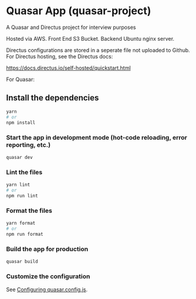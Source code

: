 # Quasar App (quasar-project)

A Quasar and Directus project for interview purposes 

Hosted via AWS. Front End S3 Bucket.  Backend Ubuntu nginx server.

Directus configurations are stored in a seperate file not uploaded to Github. For Directus hosting, see the Directus docs: 

https://docs.directus.io/self-hosted/quickstart.html 

For Quasar: 

## Install the dependencies
```bash
yarn
# or
npm install
```

### Start the app in development mode (hot-code reloading, error reporting, etc.)
```bash
quasar dev
```


### Lint the files
```bash
yarn lint
# or
npm run lint
```


### Format the files
```bash
yarn format
# or
npm run format
```



### Build the app for production
```bash
quasar build
```

### Customize the configuration
See [Configuring quasar.config.js](https://v2.quasar.dev/quasar-cli-vite/quasar-config-js).
